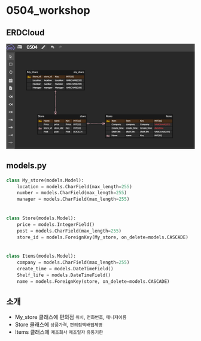 # 0504_workshop

## ERDCloud

![image-20200504131822538](0504_workshop.assets/image-20200504131822538.png)



## models.py

```python
class My_store(models.Model):
    location = models.CharField(max_length=255)
    number = models.CharField(max_length=255)
    manager = models.CharField(max_length=255)


class Store(models.Model):
    price = models.IntegerField()
    post = models.CharField(max_length=255)
    store_id = models.ForeignKey(My_store, on_delete=models.CASCADE)
    
    
class Items(models.Model):
    company = models.CharField(max_length=255)
    create_time = models.DateTimeField()
    Shelf_life = models.DateTimeField()
    name = models.ForeignKey(store, on_delete=models.CASCADE)
```



## 소개

- My_store 클래스에 편의점 `위치`, `전화번호`, `매니저이름` 
- Store 클래스에 `상품가격`, `편의점택배업체명` 
- Items 클래스에 `제조회사` `제조일자` `유통기한`